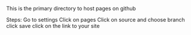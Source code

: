 This is the primary directory to host pages on github

Steps:
Go to settings
Click on pages
Click on source and choose branch
click save
click on the link to your site

